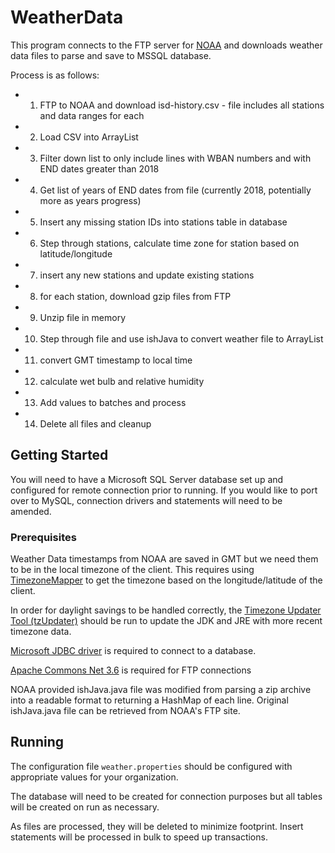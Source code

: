 # WeatherData

This program connects to the FTP server for [NOAA](https://www.ncdc.noaa.gov/) and downloads weather data files to parse and save to MSSQL database.

Process is as follows:

* 1. FTP to NOAA and download isd-history.csv - file includes all stations and data ranges for each
* 2. Load CSV into ArrayList
* 3. Filter down list to only include lines with WBAN numbers and with END dates greater than 2018
* 4. Get list of years of END dates from file (currently 2018, potentially more as years progress)
* 5. Insert any missing station IDs into stations table in database
* 6. Step through stations, calculate time zone for station based on latitude/longitude 
* 7. insert any new stations and update existing stations
* 8. for each station, download gzip files from FTP
* 9. Unzip file in memory
* 10. Step through file and use ishJava to convert weather file to ArrayList
* 11. convert GMT timestamp to local time
* 12. calculate wet bulb and relative humidity
* 13. Add values to batches and process
* 14. Delete all files and cleanup

## Getting Started

You will need to have a Microsoft SQL Server database set up and configured for remote connection prior to running. If you would like to port over to MySQL, connection drivers and statements will need to be amended.

### Prerequisites

Weather Data timestamps from NOAA are saved in GMT but we need them to be in the local timezone of the client. This requires using [TimezoneMapper](https://github.com/drtimcooper/LatLongToTimezone) to get the timezone based on the longitude/latitude of the client.

In order for daylight savings to be handled correctly, the [Timezone Updater Tool (tzUpdater)](https://www.oracle.com/technetwork/java/javase/documentation/tzupdater-readme-136440.html) should be run to update the JDK and JRE with more recent timezone data.

[Microsoft JDBC driver](https://docs.microsoft.com/en-us/sql/connect/jdbc/using-the-jdbc-driver?view=sql-server-2017) is required to connect to a database.

[Apache Commons Net 3.6](https://commons.apache.org/proper/commons-net/) is required for FTP connections

NOAA provided ishJava.java file was modified from parsing a zip archive into a readable format to returning a HashMap of each line. Original ishJava.java file can be retrieved from NOAA's FTP site.

## Running

The configuration file `weather.properties` should be configured with appropriate values for your organization.

The database will need to be created for connection purposes but all tables will be created on run as necessary.

As files are processed, they will be deleted to minimize footprint. Insert statements will be processed in bulk to speed up transactions.
